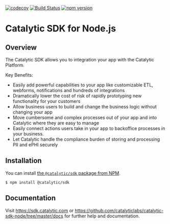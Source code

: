 [![codecov](https://codecov.io/gh/catalyticlabs/catalytic-sdk-node/branch/master/graph/badge.svg)](https://codecov.io/gh/catalyticlabs/catalytic-sdk-node)
[![Build Status](https://github.com/catalyticlabs/catalytic-sdk-node/workflows/CI/badge.svg)](https://github.com/catalyticlabs/catalytic-sdk-node/actions)
[![npm version](https://badge.fury.io/js/%40catalytic%2Fsdk.svg)](https://badge.fury.io/js/%40catalytic%2Fsdk)

# Catalytic SDK for Node.js

## Overview

The Catalytic SDK allows you to integration your app with the Catalytic Platform.

Key Benefits:

-   Easily add powerful capabilities to your app like customizable ETL, webforms, notifications and hundreds of integrations
-   Dramatically lower the cost of risk of rapidly prototyping new functionality for your customers
-   Allow business users to build and change the business logic without changing your app
-   Move cumbersome and complex processes out of your app and into Catalytic where they are easy to manage
-   Easily connect actions users take in your app to backoffice processes in your business.
-   Let Catalytic handle the compliance burden of storing and processing PII and ePHI securely

## Installation

You can install [the `@catalytic/sdk` package from NPM](https://www.npmjs.com/package/@catalytic/sdk).

```
$ npm install @catalytic/sdk
```

## Documentation

Visit https://sdk.catalytic.com or https://github.com/catalyticlabs/catalytic-sdk-node/tree/master/docs for further help and documentation.
